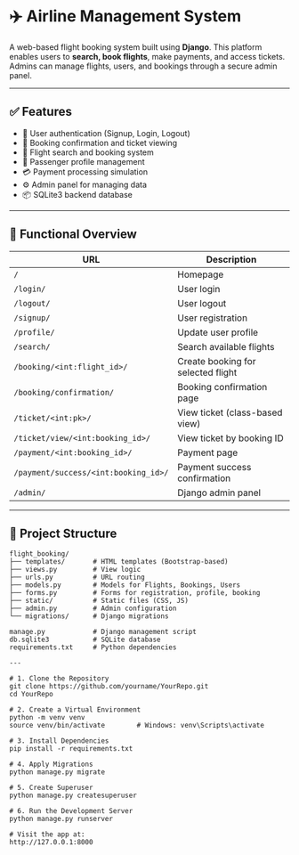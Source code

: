 # ✈️ Airline Management System

A web-based flight booking system built using **Django**. This platform enables users to **search, book flights**, make payments, and access tickets. Admins can manage flights, users, and bookings through a secure admin panel.

---

## ✅ Features

- 🔐 User authentication (Signup, Login, Logout)
- 🧾 Booking confirmation and ticket viewing
- 🛫 Flight search and booking system
- 👥 Passenger profile management
- 💳 Payment processing simulation
- ⚙️ Admin panel for managing data
- 📦 SQLite3 backend database

---

## 🧠 Functional Overview

| URL | Description |
|-----|-------------|
| `/` | Homepage |
| `/login/` | User login |
| `/logout/` | User logout |
| `/signup/` | User registration |
| `/profile/` | Update user profile |
| `/search/` | Search available flights |
| `/booking/<int:flight_id>/` | Create booking for selected flight |
| `/booking/confirmation/` | Booking confirmation page |
| `/ticket/<int:pk>/` | View ticket (class-based view) |
| `/ticket/view/<int:booking_id>/` | View ticket by booking ID |
| `/payment/<int:booking_id>/` | Payment page |
| `/payment/success/<int:booking_id>/` | Payment success confirmation |
| `/admin/` | Django admin panel |

---

## 📁 Project Structure

```text
flight_booking/
├── templates/       # HTML templates (Bootstrap-based)
├── views.py         # View logic
├── urls.py          # URL routing
├── models.py        # Models for Flights, Bookings, Users
├── forms.py         # Forms for registration, profile, booking
├── static/          # Static files (CSS, JS)
├── admin.py         # Admin configuration
└── migrations/      # Django migrations

manage.py            # Django management script
db.sqlite3           # SQLite database
requirements.txt     # Python dependencies

---

# 1. Clone the Repository
git clone https://github.com/yourname/YourRepo.git
cd YourRepo

# 2. Create a Virtual Environment
python -m venv venv
source venv/bin/activate        # Windows: venv\Scripts\activate

# 3. Install Dependencies
pip install -r requirements.txt

# 4. Apply Migrations
python manage.py migrate

# 5. Create Superuser
python manage.py createsuperuser

# 6. Run the Development Server
python manage.py runserver

# Visit the app at:
http://127.0.0.1:8000

